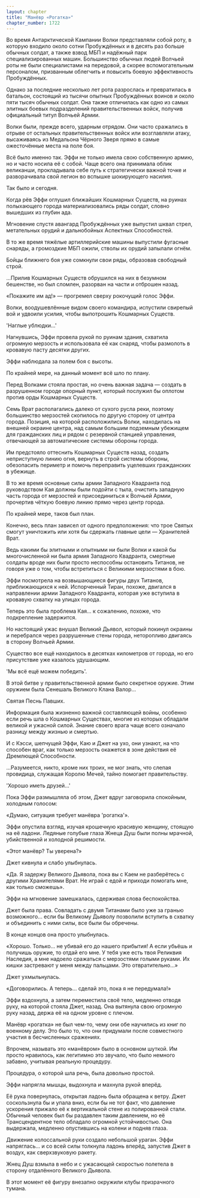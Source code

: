 ```yaml
---
layout: chapter
title: "Манёвр «Рогатка»"
chapter_number: 1722
---
```




Во время Антарктической Кампании Волки представляли собой роту, в которую входило около сотни Пробуждённых и в десять раз больше обычных солдат, а также взвод МБП и надёжный парк специализированных машин. Большинство обычных людей Волчьей роты не были специалистами на передовой, а скорее вспомогательным персоналом, призванным облегчить и повысить боевую эффективность Пробуждённых.

Однако за последние несколько лет рота разрослась и превратилась в батальон, состоящий из тысячи опытных Пробуждённых воинов и около пяти тысяч обычных солдат. Она также отличилась как одно из самых элитных боевых подразделений правительственных войск, получив официальный титул Волчьей Армии.

Волки были, прежде всего, ударным отрядом. Они часто сражались в отрыве от остальных правительственных войск или возглавляли атаку, высаживаясь из Медальона Чёрного Зверя прямо в самые ожесточённые места на поле боя.

Всё было именно так. Эффи не только имела свою собственную армию, но и часто носила её с собой. Чаще всего она принимала облик великанши, прокладывала себе путь к стратегически важной точке и разворачивала свой легион во вспышке шокирующего насилия.

Так было и сегодня.

Когда рёв Эффи оглушил ближайших Кошмарных Существ, на руинах полыхающего города материализовались ряды солдат, словно вышедших из глубин ада.

Мгновение спустя авангард Пробуждённых уже выпустил шквал стрел, метательных орудий и дальнобойных Аспектных Способностей.

В то же время тяжёлые артиллерийские машины выпустили фугасные снаряды, а громоздкие МБП ожили, стволы их орудий запылали огнём.

Бойцы ближнего боя уже сомкнули свои ряды, образовав свободный строй.

...Прилив Кошмарных Существ обрушился на них в безумном бешенстве, но был сломлен, разорван на части и отброшен назад.

«Покажите им ад!» — прогремел сверху рокочущий голос Эффи.

Волки, воодушевлённые видом своего командира, испустили свирепый вой и удвоили усилия, чтобы выпотрошить Кошмарных Существ.

'Наглые ублюдки...'

Нагнувшись, Эффи провела рукой по руинам здания, схватила огромную мерзость и использовала её как снаряд, чтобы размолоть в кровавую пасту десятки других.

Эффи наблюдала за полем боя с высоты.

По крайней мере, на данный момент всё шло по плану.

Перед Волками стояла простая, но очень важная задача — создать в разрушенном городе опорный пункт, который послужил бы оплотом против орды Кошмарных Существ.

Семь Врат располагались далеко от сухого русла реки, поэтому большинство мерзостей скопилось по другую сторону от центра города. Позиция, на которой расположились Волки, находилась на внешней окраине центра, над самым большим подземным убежищем для гражданских лиц и рядом с резервной станцией управления, отвечающей за автоматические системы обороны города.

Им предстояло оттеснить Кошмарных Существ назад, создать неприступную линию огня, вернуть в строй системы обороны, обезопасить периметр и помочь переправить уцелевших гражданских в убежище.

В то же время основные силы армии Западного Квадранта под руководством Кая должны были подойти с тыла, очистить западную часть города от мерзостей и присоединиться к Волчьей Армии, прочертив чёткую боевую линию прямо через центр города.

По крайней мере, таков был план.

Конечно, весь план зависел от одного предположения: что трое Святых смогут уничтожить или хотя бы сдержать главные цели — Хранителей Врат.

Ведь какими бы элитными и опытными ни были Волки и какой бы многочисленной ни была армия Западного Квадранта, смертные солдаты вроде них были просто неспособны остановить Титанов, не говоря уже о том, чтобы встретиться с Великими мерзостями в бою.

Эффи посмотрела на возвышающиеся фигуры двух Титанов, приближающихся к ней. Испорченный Тиран, похоже, двигался в направлении армии Западного Квадранта, которая уже вступила в кровавую схватку на улицах города.

Теперь это была проблема Кая... к сожалению, похоже, что подкрепление задержится.

Но настоящий ужас внушал Великий Дьявол, который покинул окраины и перебрался через разрушенные стены города, неторопливо двигаясь в сторону Волчьей Армии.

Существо все ещё находилось в десятках километров от города, но его присутствие уже казалось удушающим.

'Мы всё ещё можем победить'.

В этой битве у правительственной армии было секретное оружие. Этим оружием была Сенешаль Великого Клана Валор...

Святая Песнь Павших.

Информация была жизненно важной составляющей войны, особенно если речь шла о Кошмарных Существах, многие из которых обладали великой и ужасной силой. Знание своего врага чаще всего означало разницу между жизнью и смертью.

И с Кэсси, шепчущей Эффи, Каю и Джет на ухо, они узнают, на что способен враг, как только мерзость окажется в зоне действия её Дремлющей Способности.

...Разумеется, никто, кроме них троих, не мог знать, что слепая провидица, служащая Королю Мечей, тайно помогает правительству.

'Хорошо иметь друзей...'

Пока Эффи размышляла об этом, Джет вдруг заговорила спокойным, холодным голосом:

«Думаю, ситуация требует манёвра 'рогатка'».

Эффи опустила взгляд, изучая крошечную красивую женщину, стоящую на её ладони. Ледяные голубые глаза Жнеца Душ были полны мрачной, убийственной и холодной решимости.

«Этот манёвр? Ты уверена?»

Джет кивнула и слабо улыбнулась.

«Да. Я задержу Великого Дьявола, пока вы с Каем не разберётесь с другими Хранителями Врат. Не играй с едой и приходи помогать мне, как только сможешь».

Эффи на мгновение замешкалась, сдерживая слова беспокойства.

Джет была права. Совладать с двумя Титанами было уже за гранью возможного... если бы Великому Дьяволу позволили вступить в схватку и объединить с ними силы, все были бы обречены.

В конце концов она просто улыбнулась.

«Хорошо. Только... не убивай его до нашего прибытия! А если убьёшь и получишь оружие, то отдай его мне. У тебя уже есть твоя Реликвия Наследия, а мне надоело сражаться с мерзостями голыми руками. Их кишки застревают у меня между пальцами. Это отвратительно...»

Джет ухмыльнулась.

«Договорились. А теперь... сделай это, пока я не передумала!»

Эффи вздохнула, а затем переместила своё тело, медленно отводя руку, на которой стояла Джет, назад. Она вытянула свою огромную руку назад, держа её на одном уровне с плечом.

Манёвр «рогатка» не был чем-то, чему они обе научились из книг по военному делу. Это было то, что они придумали после совместного участия в бесчисленных сражениях.

Впрочем, называть это «манёвром» было в основном шуткой. Им просто нравилось, как легитимно это звучало, что было немного забавно, учитывая реальную процедуру.

Процедура, о которой шла речь, была довольно простой.

Эффи напрягла мышцы, выдохнула и махнула рукой вперёд.

Её рука повернулась, открытая ладонь была обращена к ветру. Джет соскользнула бы и упала вниз, если бы не тот факт, что давление ускорения прижало её к вертикальной стене из полированной стали. Обычный человек был бы раздавлен таким давлением, но её Трансцендентное тело обладало огромной устойчивостью. Она выдержала, медленно опустившись на колени и подняв глаза.

Движение колоссальной руки создало небольшой ураган. Эффи напряглась... и со всей силы толкнула ладонь вперёд, запустив Джет в воздух, как сверхзвуковую ракету.

Жнец Душ взмыла в небо и с ужасающей скоростью полетела в сторону отдалённого Великого Дьявола.

В этот момент её фигуру внезапно окружили клубы призрачного тумана.

